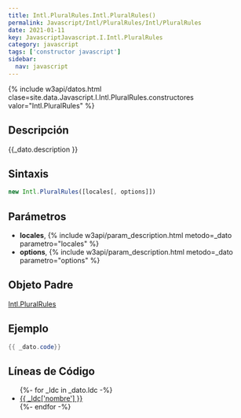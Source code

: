 ```yaml
---
title: Intl.PluralRules.Intl.PluralRules()
permalink: Javascript/Intl/PluralRules/Intl/PluralRules
date: 2021-01-11
key: JavascriptJavascript.I.Intl.PluralRules
category: javascript
tags: ['constructor javascript']
sidebar: 
  nav: javascript
---
```


{% include w3api/datos.html clase=site.data.Javascript.I.Intl.PluralRules.constructores valor="Intl.PluralRules" %}

## Descripción
{{_dato.description }}

## Sintaxis
~~~javascript
new Intl.PluralRules([locales[, options]])
~~~

## Parámetros
* **locales**,  {% include w3api/param_description.html metodo=_dato parametro="locales" %}
* **options**,  {% include w3api/param_description.html metodo=_dato parametro="options" %}

## Objeto Padre
[Intl.PluralRules](/Javascript/Intl/PluralRules/)

## Ejemplo
~~~java
{{ _dato.code}}
~~~

## Líneas de Código
<ul>
{%- for _ldc in _dato.ldc -%}
   <li>
       <a href="{{_ldc['url'] }}">{{ _ldc['nombre'] }}</a>
   </li>
{%- endfor -%}
</ul>
